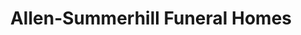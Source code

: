 ---
title: "Allen-Summerhill Funeral Homes"
url: /orange-city/allen-summerhill-funeral-homes/
shop: Bestattungen
---